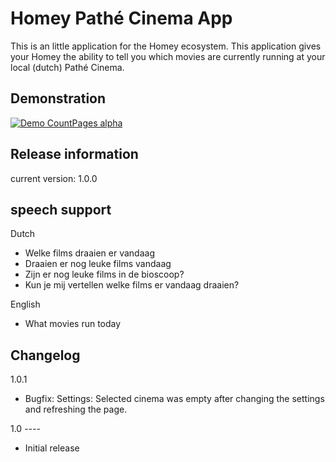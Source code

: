 # Homey Pathé Cinema App

This is an little application for the Homey ecosystem. This application gives your Homey the ability to tell you which movies are currently running at your local (dutch) Pathé Cinema. 

## Demonstration

[![Demo CountPages alpha](https://j.gifs.com/M8g7P5.gif)](https://youtu.be/JJ8ExAa1GQA)

## Release information
current version: 1.0.0

## speech support

Dutch
* Welke films draaien er vandaag
* Draaien er nog leuke films vandaag
* Zijn er nog leuke films in de bioscoop?
* Kun je mij vertellen welke films er vandaag draaien?

English
* What movies run today

## Changelog

1.0.1 
* Bugfix: Settings: Selected cinema was empty after changing the settings and refreshing the page.

1.0 ----
* Initial release
